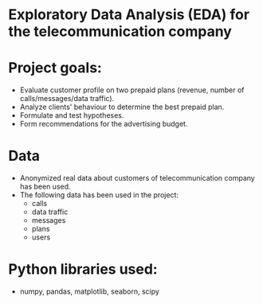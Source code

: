 # Exploratory Data Analysis (EDA) for the telecommunication company

# Project goals:
- Evaluate customer profile on two prepaid plans (revenue, number of calls/messages/data traffic).
- Analyze clients' behaviour to determine the best prepaid plan.
- Formulate and test hypotheses.
- Form recommendations for the advertising budget.

# Data
- Anonymized real data about customers of telecommunication company has been used.
- The following data has been used in the project: 
  * calls 
  * data traffic
  * messages
  * plans 
  * users


# Python libraries used:
- numpy, pandas, matplotlib, seaborn, scipy
